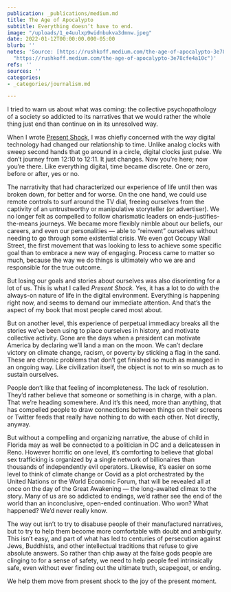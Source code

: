 ```yaml
---
publication: _publications/medium.md
title: The Age of Apocalypto
subtitle: Everything doesn’t have to end.
image: "/uploads/1_e4uulxp9widnbukva3dmnw.jpeg"
date: 2022-01-12T00:00:00.000-05:00
blurb: ''
notes: 'Source: [https://rushkoff.medium.com/the-age-of-apocalypto-3e78cfe4a10c](https://rushkoff.medium.com/the-age-of-apocalypto-3e78cfe4a10c
  "https://rushkoff.medium.com/the-age-of-apocalypto-3e78cfe4a10c")'
refs: ''
sources: ''
categories:
- _categories/journalism.md

---
```

I tried to warn us about what was coming: the collective psychopathology of a society so addicted to its narratives that we would rather the whole thing just end than continue on in its unresolved way.

When I wrote [Present Shock](https://rushkoff.com/books/present-shock/), I was chiefly concerned with the way digital technology had changed our relationship to time. Unlike analog clocks with sweep second hands that go around in a circle, digital clocks just pulse. We don’t journey from 12:10 to 12:11. It just changes. Now you’re here; now you’re there. Like everything digital, time became discrete. One or zero, before or after, yes or no.

The narrativity that had characterized our experience of life until then was broken down, for better and for worse. On the one hand, we could use remote controls to surf around the TV dial, freeing ourselves from the captivity of an untrustworthy or manipulative storyteller (or advertiser). We no longer felt as compelled to follow charismatic leaders on ends-justifies-the-means journeys. We became more flexibly nimble about our beliefs, our careers, and even our personalities — able to “reinvent” ourselves without needing to go through some existential crisis. We even got Occupy Wall Street, the first movement that was looking to less to achieve some specific goal than to embrace a new way of engaging. Process came to matter so much, because the way we do things is ultimately who we are and responsible for the true outcome.

But losing our goals and stories about ourselves was also disorienting for a lot of us. This is what I called _Present Shock._ Yes, it has a lot to do with the always-on nature of life in the digital environment. Everything is happening right now, and seems to demand our immediate attention. And that’s the aspect of my book that most people cared most about.

But on another level, this experience of perpetual immediacy breaks all the stories we’ve been using to place ourselves in history, and motivate collective activity. Gone are the days when a president can motivate America by declaring we’ll land a man on the moon. We can’t declare victory on climate change, racism, or poverty by sticking a flag in the sand. These are chronic problems that don’t get finished so much as managed in an ongoing way. Like civilization itself, the object is not to win so much as to sustain ourselves.

People don’t like that feeling of incompleteness. The lack of resolution. They’d rather believe that someone or something is in charge, with a plan. That we’re heading somewhere. And it’s this need, more than anything, that has compelled people to draw connections between things on their screens or Twitter feeds that really have nothing to do with each other. Not directly, anyway.

But without a compelling and organizing narrative, the abuse of child in Florida may as well be connected to a politician in DC and a delicatessen in Reno. However horrific on one level, it’s comforting to believe that global sex trafficking is organized by a single network of billionaires than thousands of independently evil operators. Likewise, it’s easier on some level to think of climate change or Covid as a plot orchestrated by the United Nations or the World Economic Forum, that will be revealed all at once on the day of the Great Awakening — the long-awaited climax to the story. Many of us are so addicted to endings, we’d rather see the end of the world than an inconclusive, open-ended continuation. Who won? What happened? We’d never really know.

The way out isn’t to try to disabuse people of their manufactured narratives, but to try to help them become more comfortable with doubt and ambiguity. This isn’t easy, and part of what has led to centuries of persecution against Jews, Buddhists, and other intellectual traditions that refuse to give absolute answers. So rather than chip away at the false gods people are clinging to for a sense of safety, we need to help people feel intrinsically safe, even without ever finding out the ultimate truth, scapegoat, or ending.

We help them move from present shock to the joy of the present moment.